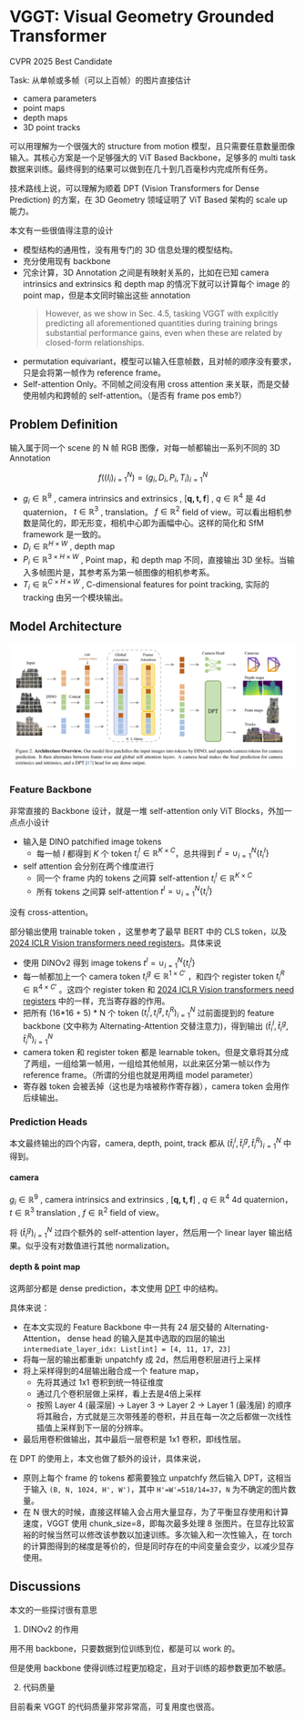 # VGGT: Visual Geometry Grounded Transformer

CVPR 2025 Best Candidate

Task: 从单帧或多帧（可以上百帧）的图片直接估计
- camera parameters
- point maps
- depth maps
- 3D point tracks

可以用理解为一个很强大的 structure from motion 模型，且只需要任意数量图像输入。其核心方案是一个足够强大的 ViT Based Backbone，足够多的 multi task 数据来训练。最终得到的结果可以做到在几十到几百毫秒内完成所有任务。

技术路线上说，可以理解为顺着 DPT (Vision Transformers for Dense Prediction) 的方案，在 3D Geometry 领域证明了 ViT Based 架构的 scale up 能力。

本文有一些很值得注意的设计
- 模型结构的通用性，没有用专门的 3D 信息处理的模型结构。
- 充分使用现有 backbone
- 冗余计算，3D Annotation 之间是有映射关系的，比如在已知 camera intrinsics and extrinsics 和 depth map 的情况下就可以计算每个 image 的 point map，但是本文同时输出这些 annotation
    > However, as we show in Sec. 4.5, tasking VGGT with explicitly predicting all aforementioned quantities during training brings substantial performance gains, even when these are related by closed-form relationships. 
- permutation equivariant，模型可以输入任意帧数，且对帧的顺序没有要求，只是会将第一帧作为 reference frame。
- Self-attention Only。不同帧之间没有用 cross attention 来关联，而是交替使用帧内和跨帧的 self-attention。（是否有 frame pos emb?）

## Problem Definition

输入属于同一个 scene 的 N 帧 RGB 图像，对每一帧都输出一系列不同的 3D Annotation

$$
f((I_i)_{i=1}^N) = (g_i, D_i, P_i, T_i)_{i=1}^N
$$

- $g_i\in\mathbb{R}^9$ , camera intrinsics and extrinsics , $[\mathbf{q, t, f}]$ , $q\in \mathbb{R}^4$ 是 4d quaternion， $t\in \mathbb{R}^3$ , translation。 $f\in\mathbb{R}^2$ field of view。可以看出相机参数是简化的，即无形变，相机中心即为画幅中心。这样的简化和 SfM framework 是一致的。
- $D_i \in \mathbb{R}^{H\times W}$ , depth map
- $P_i \in \mathbb{R}^{3\times H\times W}$ , Point map，和 depth map 不同，直接输出 3D 坐标。当输入多帧图片是，其参考系为第一帧图像的相机参考系。
- $T_i \in \mathbb{R}^{C\times H\times W}$ , C-dimensional features for point tracking, 实际的 tracking 由另一个模块输出。


## Model Architecture

![vggt](../imgs/vggt.png)

### Feature Backbone

非常直接的 Backbone 设计，就是一堆 self-attention only ViT Blocks，外加一点点小设计
- 输入是 DINO patchified image tokens
    - 每一帧 $I$ 都得到 $K$ 个 token $t^I_i\in \mathbb{R}^{K\times C}$，总共得到 $t^I=\cup_{i=1}^N\{t^I_i\}$
- self attention 会分别在两个维度进行
    - 同一个 frame 内的 tokens 之间算 self-attention $t^I_i\in \mathbb{R}^{K\times C}$
    - 所有 tokens 之间算 self-attention $t^I=\cup_{i=1}^N\{t^I_i\}$ 

没有 cross-attention。

部分输出使用 trainable token ，这里参考了最早 BERT 中的 CLS token，以及 [2024 ICLR Vision transformers need registers](../Transformer/[2024%20ICLR]%20Vision%20transformers%20need%20registers.md)。具体来说

- 使用 DINOv2 得到 image tokens $t^I=\cup_{i=1}^N\{t^I_i\}$
- 每一帧都加上一个 camera token $t_i^g \in \mathbb{R}^{1\times C'}$ ，和四个 register token $t_i^R\in \mathbb{R}^{4\times C'}$ 。这四个 register token 和 [2024 ICLR Vision transformers need registers](../Transformer/[2024%20ICLR]%20Vision%20transformers%20need%20registers.md) 中的一样，充当寄存器的作用。
- 把所有 (16*16 + 5) * N 个 token $(t_i^I, t_i^g, t_i^R)_{i=1}^N$ 过前面提到的 feature backbone (文中称为 Alternating-Attention 交替注意力)，得到输出 $(\hat{t}_i^I, \hat{t}_i^g, \hat{t}_i^R)_{i=1}^N$
- camera token 和 register token 都是 learnable token。但是文章将其分成了两组，一组给第一帧用，一组给其他帧用，以此来区分第一帧以作为 reference frame。（所谓的分组也就是用两组 model parameter）
- 寄存器 token 会被丢掉（这也是为啥被称作寄存器），camera token 会用作后续输出。

### Prediction Heads

本文最终输出的四个内容，camera, depth, point, track 都从 $(\hat{t}_i^I, \hat{t}_i^g, \hat{t}_i^R)_{i=1}^N$ 中得到。

#### camera

$g_i\in\mathbb{R}^9$ , camera intrinsics and extrinsics , $[\mathbf{q, t, f}]$ , $q\in \mathbb{R}^4$ 4d quaternion， $t\in \mathbb{R}^3$  translation , $f\in\mathbb{R}^2$ field of view。

将 $(\hat{t}_i^g)_{i=1}^N$ 过四个额外的 self-attention layer，然后用一个 linear layer 输出结果。似乎没有对数值进行其他 normalization。

#### depth & point map

这两部分都是 dense prediction，本文使用 [DPT](../Transformer/[2021%20ICCV]%20Vision%20Transformers%20for%20Dense%20Prediction.md) 中的结构。

具体来说：

- 在本文实现的 Feature Backbone 中一共有 24 层交替的 Alternating-Attention， dense head 的输入是其中选取的四层的输出 `intermediate_layer_idx: List[int] = [4, 11, 17, 23]`
- 将每一层的输出都重新 unpatchfy 成 2d，然后用卷积层进行上采样
- 将上采样得到的4层输出融合成一个 feature map，
    - 先将其通过 1x1 卷积到统一特征维度
    - 通过几个卷积层做上采样，看上去是4倍上采样
    - 按照 Layer 4 (最深层) → Layer 3 → Layer 2 → Layer 1 (最浅层) 的顺序将其融合，方式就是三次带残差的卷积，并且在每一次之后都做一次线性插值上采样到下一层的分辨率。
- 最后用卷积做输出，其中最后一层卷积是 1x1 卷积，即线性层。

在 DPT 的使用上，本文也做了额外的设计，具体来说，

- 原则上每个 frame 的 tokens 都需要独立 unpatchfy 然后输入 DPT，这相当于输入 `(B, N, 1024, H', W')`，其中 `H'=W'=518/14=37`，`N` 为不确定的图片数量。
- 在 N 很大的时候，直接这样输入会占用大量显存，为了平衡显存使用和计算速度，VGGT 使用 chunk_size=8，即每次最多处理 8 张图片。在显存比较富裕的时候当然可以修改该参数以加速训练。多次输入和一次性输入，在 torch 的计算图得到的梯度是等价的，但是同时存在的中间变量会变少，以减少显存使用。

## Discussions

本文的一些探讨很有意思

1. DINOv2 的作用

用不用 backbone，只要数据到位训练到位，都是可以 work 的。

但是使用 backbone 使得训练过程更加稳定，且对于训练的超参数更加不敏感。

2. 代码质量

目前看来 VGGT 的代码质量非常非常高，可复用度也很高。
